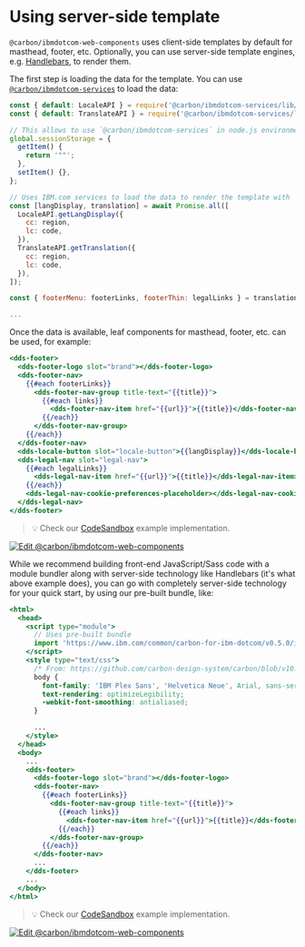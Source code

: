 # Using server-side template

`@carbon/ibmdotcom-web-components` uses client-side templates by default for masthead, footer, etc.
Optionally, you can use server-side template engines, e.g. [Handlebars](https://handlebarsjs.com), to render them.

The first step is loading the data for the template.
You can use [`@carbon/ibmdotcom-services`](https://www.npmjs.com/package/@carbon/ibmdotcom-services) to load the data:

```javascript
const { default: LocaleAPI } = require('@carbon/ibmdotcom-services/lib/services/Locale/Locale');
const { default: TranslateAPI } = require('@carbon/ibmdotcom-services/lib/services/Translation/Translation');

// This allows to use `@carbon/ibmdotcom-services` in node.js environment
global.sessionStorage = {
  getItem() {
    return '""';
  },
  setItem() {},
};

// Uses IBM.com services to load the data to render the template with
const [langDisplay, translation] = await Promise.all([
  LocaleAPI.getLangDisplay({
    cc: region,
    lc: code,
  }),
  TranslateAPI.getTranslation({
    cc: region,
    lc: code,
  }),
]);

const { footerMenu: footerLinks, footerThin: legalLinks } = translation;

...
```

Once the data is available, leaf components for masthead, footer, etc. can be used, for example:

```handlebars
<dds-footer>
  <dds-footer-logo slot="brand"></dds-footer-logo>
  <dds-footer-nav>
    {{#each footerLinks}}
      <dds-footer-nav-group title-text="{{title}}">
        {{#each links}}
          <dds-footer-nav-item href="{{url}}">{{title}}</dds-footer-nav-item>
        {{/each}}
      </dds-footer-nav-group>
    {{/each}}
  </dds-footer-nav>
  <dds-locale-button slot="locale-button">{{langDisplay}}</dds-locale-button>
  <dds-legal-nav slot="legal-nav">
    {{#each legalLinks}}
      <dds-legal-nav-item href="{{url}}">{{title}}</dds-legal-nav-item>
    {{/each}}
    <dds-legal-nav-cookie-preferences-placeholder></dds-legal-nav-cookie-preferences-placeholder>
  </dds-legal-nav>
</dds-footer>
```

> 💡 Check our
> [CodeSandbox](https://githubbox.com/carbon-design-system/carbon-for-ibm-dotcom/tree/master/packages/web-components/examples/codesandbox/usage/handlebars)
> example implementation.

[![Edit @carbon/ibmdotcom-web-components](https://codesandbox.io/static/img/play-codesandbox.svg)](https://githubbox.com/carbon-design-system/carbon-for-ibm-dotcom/tree/master/packages/web-components/examples/codesandbox/usage/handlebars)

While we recommend building front-end JavaScript/Sass code with a module bundler along with server-side technology like Handlebars (it's what above example does), you can go with completely server-side technology for your quick start, by using our pre-built bundle, like:

```handlebars
<html>
  <head>
    <script type="module">
      // Uses pre-built bundle
      import 'https://www.ibm.com/common/carbon-for-ibm-dotcom/v0.5.0/ibmdotcom-web-components-dotcom-shell.min.js';
    </script>
    <style type="text/css">
      /* From: https://github.com/carbon-design-system/carbon/blob/v10.22.0/packages/type/scss/_reset.scss#L31-L32 */
      body {
        font-family: 'IBM Plex Sans', 'Helvetica Neue', Arial, sans-serif;
        text-rendering: optimizeLegibility;
        -webkit-font-smoothing: antialiased;
      }

      ...
    </style>
  </head>
  <body>
    ...
    <dds-footer>
      <dds-footer-logo slot="brand"></dds-footer-logo>
      <dds-footer-nav>
        {{#each footerLinks}}
          <dds-footer-nav-group title-text="{{title}}">
            {{#each links}}
              <dds-footer-nav-item href="{{url}}">{{title}}</dds-footer-nav-item>
            {{/each}}
          </dds-footer-nav-group>
        {{/each}}
      </dds-footer-nav>
      ...
    </dds-footer>
    ...
  </body>
</html>
```

> 💡 Check our
> [CodeSandbox](https://githubbox.com/carbon-design-system/carbon-for-ibm-dotcom/tree/master/packages/web-components/examples/codesandbox/usage/bundle-handlebars)
> example implementation.

[![Edit @carbon/ibmdotcom-web-components](https://codesandbox.io/static/img/play-codesandbox.svg)](https://githubbox.com/carbon-design-system/carbon-for-ibm-dotcom/tree/master/packages/web-components/examples/codesandbox/usage/bundle-handlebars)
